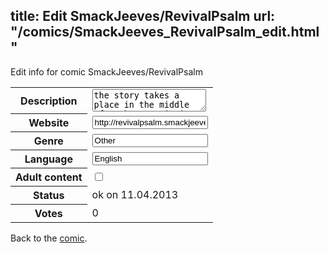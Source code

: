 title: Edit SmackJeeves/RevivalPsalm
url: "/comics/SmackJeeves_RevivalPsalm_edit.html"
---
Edit info for comic SmackJeeves/RevivalPsalm

<form name="comic" action="http://gaepostmail.appengine.com/comic" name="post">
<table class="comicinfo">
<tr>
<th>Description</th><td><textarea name="description">the story takes a place in the middle of nowhere... it is the place that's been forsaken by time where there is always dark clouds cover the sky but never rain where there is a monster who loves to fed on the broken spirit.... they tear apart the spirit with their sharp tails and enjoy the dying scream which come from these spirit.. these spirit are trying very hard to escape the claw of the monster.. but their ways are hardly working... and then on a rainy day Veritas came... ================ eh..still trying to figure out how this site works.. maybe I should update in a less random manner..</textarea></td>
</tr>
<tr>
<th>Website</th><td><input type="text" name="url" value="http://revivalpsalm.smackjeeves.com/comics/"/></td>
</tr>
<tr>
<th>Genre</th><td><input type="text" name="genre" value="Other"/></td>
</tr>
<tr>
<th>Language</th><td><input type="text" name="language" value="English"/></td>
</tr>
<tr>
<th>Adult content</th><td><input type="checkbox" name="adult" value="adult" /></td>
</tr>
<tr>
<th>Status</th><td>ok on 11.04.2013</td>
</tr>
<tr>
<th>Votes</th><td>0</div></td>
</tr>
</table>
</form>

Back to the [comic](/comics/SmackJeeves_RevivalPsalm.html).
